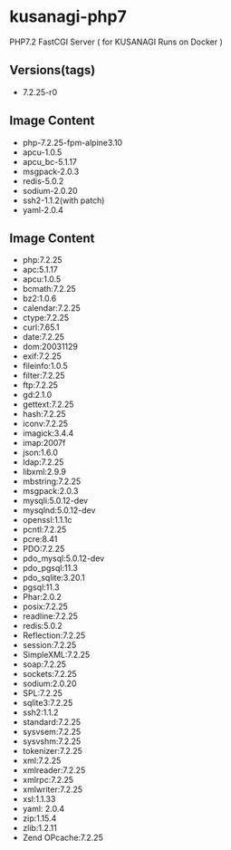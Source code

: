 # kusanagi-php7
PHP7.2 FastCGI Server ( for KUSANAGI Runs on Docker )

## Versions(tags)
- 7.2.25-r0

## Image Content
- php-7.2.25-fpm-alpine3.10
- apcu-1.0.5
- apcu_bc-5.1.17
- msgpack-2.0.3
- redis-5.0.2
- sodium-2.0.20
- ssh2-1.1.2(with patch)
- yaml-2.0.4

## Image Content
- php:7.2.25
- apc:5.1.17
- apcu:1.0.5
- bcmath:7.2.25
- bz2:1.0.6
- calendar:7.2.25
- ctype:7.2.25
- curl:7.65.1
- date:7.2.25
- dom:20031129
- exif:7.2.25
- fileinfo:1.0.5
- filter:7.2.25
- ftp:7.2.25
- gd:2.1.0
- gettext:7.2.25
- hash:7.2.25
- iconv:7.2.25
- imagick:3.4.4
- imap:2007f
- json:1.6.0
- ldap:7.2.25
- libxml:2.9.9
- mbstring:7.2.25
- msgpack:2.0.3
- mysqli:5.0.12-dev
- mysqlnd:5.0.12-dev
- openssl:1.1.1c
- pcntl:7.2.25
- pcre:8.41
- PDO:7.2.25
- pdo_mysql:5.0.12-dev
- pdo_pgsql:11.3
- pdo_sqlite:3.20.1
- pgsql:11.3
- Phar:2.0.2
- posix:7.2.25
- readline:7.2.25
- redis:5.0.2
- Reflection:7.2.25
- session:7.2.25
- SimpleXML:7.2.25
- soap:7.2.25
- sockets:7.2.25
- sodium:2.0.20
- SPL:7.2.25
- sqlite3:7.2.25
- ssh2:1.1.2
- standard:7.2.25
- sysvsem:7.2.25
- sysvshm:7.2.25
- tokenizer:7.2.25
- xml:7.2.25
- xmlreader:7.2.25
- xmlrpc:7.2.25
- xmlwriter:7.2.25
- xsl:1.1.33
- yaml: 2.0.4
- zip:1.15.4
- zlib:1.2.11
- Zend OPcache:7.2.25

